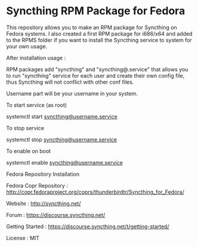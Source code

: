 Syncthing RPM Package for Fedora
=============

This repository allows you to make an RPM package for Syncthing on Fedora systems. I also created a first RPM package for i686/x64 and added to the RPMS folder if you want to install the Syncthing service to system for your own usage. 

After installation usage : 

RPM packages add "syncthing" and "syncthing@.service" that allows you to run "syncthing" service for each user and create their own config file, thus Syncthing will not conflict with other conf files.

Username part will be your username in your system.

To start service (as root)

systemctl start syncthing@username.service

To stop service

systemctl stop syncthing@username.service

To enable on boot

systemctl enable syncthing@username.service


Fedora Repository Installation


Fedora Copr Repository : http://copr.fedoraproject.org/coprs/thunderbirdtr/Syncthing_for_Fedora/


Website : http://syncthing.net/

Forum : https://discourse.syncthing.net/

Getting Started : https://discourse.syncthing.net/t/getting-started/

License : MIT

